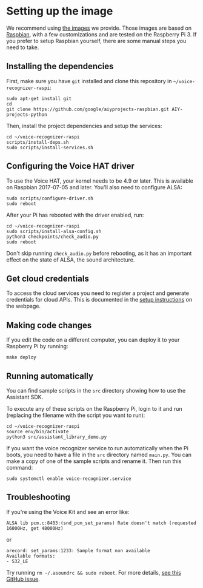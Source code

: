 # Setting up the image

We recommend using [the images](https://aiyprojects.withgoogle.com/voice) we
provide. Those images are based on [Raspbian](https://www.raspberrypi.org/downloads/raspbian/),
with a few customizations and are tested on the Raspberry Pi 3. If you prefer
to setup Raspbian yourself, there are some manual steps you need to take.

## Installing the dependencies

First, make sure you have `git` installed and clone this repository in
`~/voice-recognizer-raspi`:

```shell
sudo apt-get install git
cd
git clone https://github.com/google/aiyprojects-raspbian.git AIY-projects-python
```

Then, install the project dependencies and setup the services:

``` shell
cd ~/voice-recognizer-raspi
scripts/install-deps.sh
sudo scripts/install-services.sh
```

## Configuring the Voice HAT driver

To use the Voice HAT, your kernel needs to be 4.9 or later. This is available
on Raspbian 2017-07-05 and later. You'll also need to configure ALSA:

``` shell
sudo scripts/configure-driver.sh
sudo reboot
```

After your Pi has rebooted with the driver enabled, run:

```
cd ~/voice-recognizer-raspi
sudo scripts/install-alsa-config.sh
python3 checkpoints/check_audio.py
sudo reboot
```

Don't skip running `check_audio.py` before rebooting, as it has an important
effect on the state of ALSA, the sound architecture.

## Get cloud credentials

To access the cloud services you need to register a project and generate
credentials for cloud APIs. This is documented in the
[setup instructions](https://aiyprojects.withgoogle.com/voice#users-guide-1-1--connect-to-google-cloud-platform) on the
webpage.

## Making code changes

If you edit the code on a different computer, you can deploy it to your
Raspberry Pi by running:

``` shell
make deploy
```

## Running automatically

You can find sample scripts in the `src` directory showing how to use the
Assistant SDK.

To execute any of these scripts on the Raspberry Pi, login to it and run
(replacing the filename with the script you want to run):

``` shell
cd ~/voice-recognizer-raspi
source env/bin/activate
python3 src/assistant_library_demo.py
```

If you want the voice recognizer service to run automatically when the Pi
boots, you need to have a file in the `src` directory named `main.py`. You can
make a copy of one of the sample scripts and rename it. Then run this command:

``` shell
sudo systemctl enable voice-recognizer.service
```

## Troubleshooting

If you're using the Voice Kit and see an error like:

``` shell
ALSA lib pcm.c:8403:(snd_pcm_set_params) Rate doesn't match (requested 16000Hz, get 48000Hz)
```

or

``` shell
arecord: set_params:1233: Sample format non available
Available formats:
- S32_LE
```

Try running `rm ~/.asoundrc && sudo reboot`. For more details, [see this GitHub
issue](https://github.com/google/aiyprojects-raspbian/issues/183).
